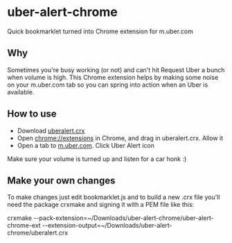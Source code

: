 # uber-alert-chrome
Quick bookmarklet turned into Chrome extension for m.uber.com

## Why

Sometimes you're busy working (or not) and can't hit Request Uber a
bunch when volume is high. This Chrome extension helps by making some
noise on your m.uber.com tab so you can spring into action when an Uber
is available.

## How to use

- Download [uberalert.crx](https://github.com/steadystatic/uber-alert-chrome/raw/master/uberalert.crx)
- Open [chrome://extensions](chrome://extensions) in Chrome, and drag in uberalert.crx. Allow it
- Open a tab to [m.uber.com](http://m.uber.com). Click Uber Alert icon

Make sure your volume is turned up and listen for a car honk :)

## Make your own changes

To make changes just edit bookmarklet.js and to build a new .crx file you'll need the package crxmake and signing it with a PEM file like this:

crxmake --pack-extension=~/Downloads/uber-alert-chrome/uber-alert-chrome-ext  --extension-output=~/Downloads/uber-alert-chrome/uberalert.crx
